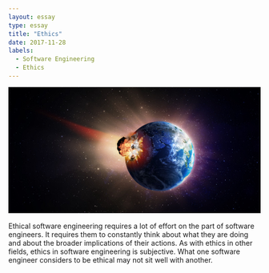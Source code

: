 ```yaml
---
layout: essay
type: essay
title: "Ethics"
date: 2017-11-28
labels:
  - Software Engineering
  - Ethics
---
```


<img class="ui image" src="../images/meteor.jpg">

Ethical software engineering requires a lot of effort on the part of software engineers. It requires them to constantly think about what they are doing and about the broader implications of their actions. As with ethics in other fields, ethics in software engineering is subjective. What one software engineer considers to be ethical may not sit well with another.
